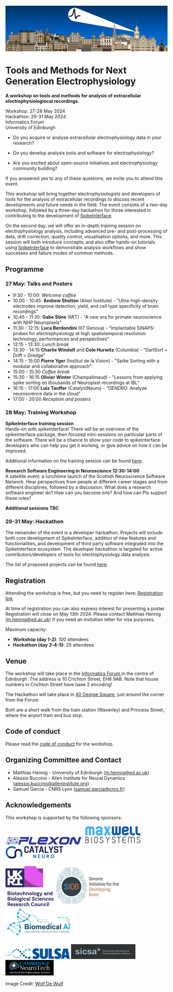 
![image](spikeworkshop.png)

# Tools and Methods for Next Generation Electrophysiology

**A workshop on tools and methods for analysis of extracellular electrophysiologiocal recordings.**

Workshop: 27-28 May 2024 <br />
Hackathon: 29-31 May 2024 <br />
Informatics Forum <br />
University of Edinburgh 

* Do you acquire or analyse extracellular electrophysiology data in your research? 

* Do you develop analysis tools and software for electrophysiology?

* Are you excited about open-source initiatives and electrophysiology community building?

If you answered yes to any of these questions, we invite you to attend this event.

This workshop will bring together electrophysiologists and developers of tools for the analysis of extracellular recordings to discuss recent developments and future needs in the field. The event 
consists of a two-day workshop, followed by a three-day hackathon for those interested in contributing to the development of [SpikeInterface](https://spikeinterface.readthedocs.io/en/latest/).

On the second day, we will offer an in-depth training session on electrophysiology analysis, including advanced pre- and post-processing of data, drift correction, quality control, visualisation options, and more. This session will both introduce concepts, and also offer hands-on tutorials using [SpikeInterface](https://spikeinterface.readthedocs.io/en/latest/) to demonstrate analysis workflows and show successes and failure modes of common methods.

## Programme

### 27 May: Talks and Posters

- 9:30 - 10:00: *Welcome coffee*
- 10:00 - 10:45: **Andrew Shelton** (Allen Institute) - "Ultra-high-density electrodes improve detection, yield, and cell type specificity of brain recordings"
- 10:45 - 11:30: **Gabe Stine** (MIT) - "A new era for primate neuroscience with NHP Neuropixels"
- 11:30 - 12:15: **Luca Berdondini** (IIT Genova) - "Implantable SiNAPS-probes for electrophysiology at high spatiotemporal resolution: technology, performances and perspectives"
- 12:15 - 13:30: *Lunch break*
- 13:30 - 14:15 **Charlie Windolf** and **Cole Hurwitz** (Columbia) - "DartSort + Drift = Dredge"
- 14:15 - 15:00 **Pierre Yger** (Institut de la Vision) - "Spike Sorting with a modular and collaborative approach"
- 15:00 - 15:30 *Coffee break*
- 15:30 - 16:15 **Olivier Winter** (Champalimaud) - "Lessons from applying spike sorting on thousands of Neuropixel recordings at IBL"
- 16:15 - 17:00 **Luiz Tauffer** (CatalystNeuro) - "DENDRO: Analyze neuroscience data in the cloud"
- 17:00 - 20:00 *Reception and posters*

### 28 May: Training Workshop

**SpikeInterface training session**<br />
Hands-on with spikeinterface! There will be an overview of the spikeinterface package, then focused mini-sessions on particular parts of the software. There will be a chance to show your code to spikeinterface developers who can help you get it working, or give advice on how it can be improved.

Additional information on the training session can be found [here](https://github.com/SpikeInterface/SpikeInterface-Training-Edinburgh-May24/blob/main/README.md).

**Research Software Engineering in Neuroscience 12:30-14:00**<br />
A satellite event: a lunchtime launch of the Scottish Neuroscience Software Network. Hear perspectives from people at different career stages and from different disciplines, followed by a discussion. What does a research software engineer do? How can you become one? And how can PIs support these roles?

**Additional sessions TBC**

### 29-31 May: Hackathon

The remainder of the event is a developer hackathon. Projects will include both core development of SpikeInterface, addition of new features and functionalities, and development of third party software integrated into the SpikeInterface ecosystem. The developer hackathon is targeted for active contributors/developers of tools for electrophysiology data analysis.

The list of proposed projects can be found [here](https://github.com/SpikeInterface/SpikeInterface-Hackathon-Edinburgh-May24/issues).

## Registration

Attending the workshop is free, but you need to register here:
[Registration link](https://forms.gle/iaBgEuw24wzzhJpF8)

At time of registration you can also express interest for presenting a poster. Registration will close on May 13th 2024. Please contact Matthias Hennig (m.hennig@ed.ac.uk) if you need an invitation letter for visa purposes.

Maximum capacity:
* **Workshop (day 1-2)**: 100 attendees
* **Hackathon (day 3-4-5)**: 25 attendees

## Venue

The workshop will take place in the [Informatics Forum ](https://en.wikipedia.org/wiki/Informatics_Forum) in the centre of Edinburgh. The address is 10 Crichton Street, EH8 9AB. Note that house numbers in Crichton Street have base 2 encoding! 

The Hackathon will take place in [40 George Square](https://www.uoecollection.com/conferences-events/venue-hubs/old-town-campus/40-george-square/), just around the corner from the Forum.

Both are a short walk from the train station (Waverley) and Princess Street, where the airport tram and bus stop.

## Code of conduct

Please read the [code of conduct](code-of-conduct/) for the workshop.

## Organizing Committee and Contact

* Matthias Hennig - University of Edinburgh ([m.hennig@ed.ac.uk](mailto:m.hennig@ed.ac.uk)) 
* Alessio Buccino - Allen Institute for Neural Dynamics ([alessio.buccino@alleninstitute.org](mailto:alessio.buccino@alleninstitute.org))
* Samuel Garcia - CNRS Lyon ([samuel.garcia@cnrs.fr](mailto:samuel.garcia@cnrs.fr))



## Acknowledgements

This workshop is supported by the following sponsors:

[<img src="plexon.png" alt="Plexon" width="240"/>](https://plexon.com/)
[<img src="maxwellbiosystems.png" alt="Plexon" width="180"/>](https://www.mxwbio.com/)
[<img src="catalyst.png" alt="Catalyst Neuro" width="180"/>](https://www.catalystneuro.com/)

[<img src="bbsrc.png" alt="BBSRC" width="150"/>](https://www.ukri.org/councils/bbsrc/)
[<img src="sidb.jpg" alt="SIDB" width="200"/>](https://sidb.org.uk/)
[<img src="cdt.jpg" alt="BiomedAI CDT" width="220"/>](https://web.inf.ed.ac.uk/cdt/biomedical-ai)

[<img src="sulsa.png" alt="Scottish Universities Life Sciences Alliance" width="200"/>](https://sulsa.ac.uk/)
[<img src="sicsa.jpg" alt="Scottish Informatics and Computer Science Alliance" width="200"/>](https://www.sicsa.ac.uk/)
[<img src="cnt2.png" alt="Cambridge NeuroTech" width="150"/>](https://www.cambridgeneurotech.com/)

Image Credit: [Wolf De Wulf](https://www.wolfdewulf.eu/)
